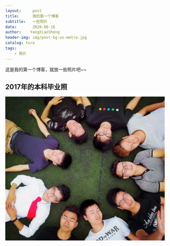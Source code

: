 ```yaml
---
layout:     post
title:      我的第一个博客
subtitle:   一些照片
date:       2020-06-16
author:    YangXiaoSheng
header-img: img/post-bg-os-metro.jpg
catalog: ture
tags:
    - 照片
---
```


这是我的第一个博客，就放一些照片吧~~

## 2017年的本科毕业照

![本科毕业照](/img/2020-06-16-我的第一个博客/本科毕业照.jpg)
 

